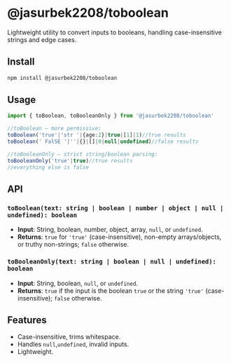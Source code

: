 # @jasurbek2208/toboolean
Lightweight utility to convert inputs to booleans, handling case-insensitive strings and edge cases.
## Install
```bash
npm install @jasurbek2208/toboolean
```
## Usage
```typescript
import { toBoolean, toBooleanOnly } from '@jasurbek2208/toboolean'

//toBoolean — more permissive:
toBoolean('true'|'str '|{age:2}|true|[1]|1)//true results
toBoolean(' FalSE '|''|{}|[]|0|null|undefined)//false results

//toBooleanOnly — strict string/boolean parsing:
toBooleanOnly('true'|true)//true results
//everything else is false
```
## API
### `toBoolean(text: string | boolean | number | object | null | undefined): boolean`
- **Input**: String, boolean, number, object, array, `null`, or `undefined`.
- **Returns**: `true` for `'true'` (case-insensitive), non-empty arrays/objects, or truthy non-strings; `false` otherwise.
### `toBooleanOnly(text: string | boolean | null | undefined): boolean`
- **Input**: String, boolean, `null`, or `undefined`.
- **Returns**: `true` if the input is the boolean `true` or the string `'true'` (case-insensitive); `false` otherwise.
## Features
- Case-insensitive, trims whitespace.
- Handles `null`,`undefined`, invalid inputs.
- Lightweight.